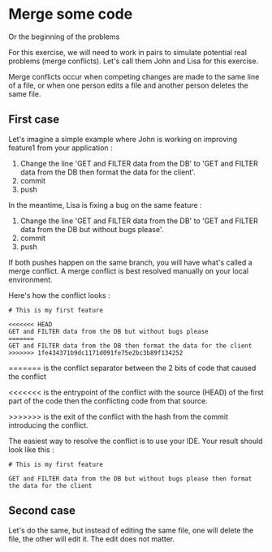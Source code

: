# Merge some code

Or the beginning of the problems

For this exercise, we will need to work in pairs to simulate potential real problems (merge conflicts). Let's call them John and Lisa for this exercise.

Merge conflicts occur when competing changes are made to the same line of a file, or when one person edits a file and another person deletes the same file.

## First case

Let's imagine a simple example where John is working on improving feature1 from your application :

1. Change the line 'GET and FILTER data from the DB' to 'GET and FILTER data from the DB then format the data for the client'.
2. commit
3. push

In the meantime, Lisa is fixing a bug on the same feature :

1. Change the line 'GET and FILTER data from the DB' to 'GET and FILTER data from the DB but without bugs please'.
2. commit
3. push

If both pushes happen on the same branch, you will have what's called a merge conflict. A merge conflict is best resolved manually on your local environment. 

Here's how the conflict looks :
```
# This is my first feature

<<<<<<< HEAD
GET and FILTER data from the DB but without bugs please
=======
GET and FILTER data from the DB then format the data for the client
>>>>>>> 1fe434371b9dc1171d091fe75e2bc3b89f134252

```
======= is the conflict separator between the 2 bits of code that caused the conflict

<<<<<<< is the entrypoint of the conflict with the source (HEAD) of the first part of the code then the conflicting code from that source.

\>>>>>>> is the exit of the conflict with the hash from the commit introducing the conflict. 

The easiest way to resolve the conflict is to use your IDE. Your result should look like this :
```
# This is my first feature

GET and FILTER data from the DB but without bugs please then format the data for the client
```


## Second case

Let's do the same, but instead of editing the same file, one will delete the file, the other will edit it.
The edit does not matter.
